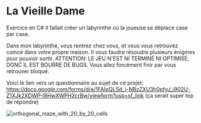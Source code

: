 # La Vieille Dame
Exercice en C#
Il fallait créer un labyrinthe où la joueuse se déplace case par case.

Dans mon labyrinthe, vous rentrez chez vous, et vous vous retrouvez coincé dans votre propre maison.
Il vous faudra résoudre plusieurs énigmes pour pouvoir sortir. 
ATTENTION: LE JEU N'EST NI TERMINÉ NI OPTIMISÉ, DONC IL EST BOURRÉ DE BUGS. 
Vous allez forcément finir par vous retrouver bloqué. 

Voici le lien vers un questionnaire au sujet de ce projet:
https://docs.google.com/forms/d/e/1FAIpQLSd_j-NBzZXU3h0pfyJ_i902U-Z1XJk2XDWP-I8HwXWPH2crBw/viewform?usp=sf_link
(ça serait super top de répondre)

![orthogonal_maze_with_20_by_20_cells](https://github.com/MartineJA/LabyGame/assets/145664478/17a76ba5-5f95-457f-a1db-8a61b9a193fc)


